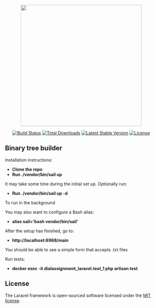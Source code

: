 <p align="center"><a href="https://laravel.com" target="_blank"><img src="https://raw.githubusercontent.com/laravel/art/master/logo-lockup/5%20SVG/2%20CMYK/1%20Full%20Color/laravel-logolockup-cmyk-red.svg" width="400"></a></p>

<p align="center">
<a href="https://travis-ci.org/laravel/framework"><img src="https://travis-ci.org/laravel/framework.svg" alt="Build Status"></a>
<a href="https://packagist.org/packages/laravel/framework"><img src="https://img.shields.io/packagist/dt/laravel/framework" alt="Total Downloads"></a>
<a href="https://packagist.org/packages/laravel/framework"><img src="https://img.shields.io/packagist/v/laravel/framework" alt="Latest Stable Version"></a>
<a href="https://packagist.org/packages/laravel/framework"><img src="https://img.shields.io/packagist/l/laravel/framework" alt="License"></a>
</p>

## Binary tree builder

Installation instructions:

- **Clone the repo**
- **Run ./vendor/bin/sail up**

It may take some time during the initial set up. Optionally run:

- **Run ./vendor/bin/sail up -d**

To run in the background

You may also want to configure a Bash alias:
- **alias sail='bash vendor/bin/sail'**

After the setup has finished, go to:

- **http://localhost:6968/main**

You should be able to see a simple form that accepts .txt files

Run tests:

- **docker exec -it dialassignment_laravel.test_1 php artisan test**

## License

The Laravel framework is open-sourced software licensed under the [MIT license](https://opensource.org/licenses/MIT).
